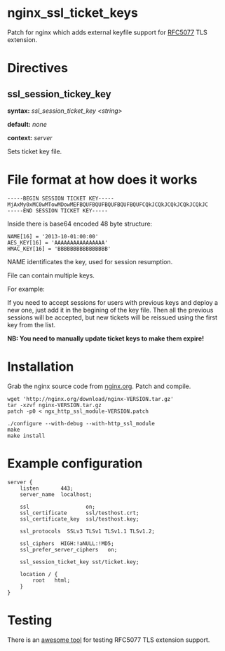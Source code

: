 nginx_ssl_ticket_keys
=====================

Patch for nginx which adds external keyfile support for [RFC5077](http://tools.ietf.org/html/rfc5077) TLS extension.

Directives
==========

ssl_session_tickey_key
----------------------
**syntax:** *ssl_session_ticket_key &lt;string&gt;*

**default:** *none*

**context:** *server*

Sets ticket key file.

File format at how does it works
================================

    -----BEGIN SESSION TICKET KEY-----
    MjAxMy0xMC0wMTowMDowMEFBQUFBQUFBQUFBQUFBQUFCQkJCQkJCQkJCQkJCQkJC
    -----END SESSION TICKET KEY-----

Inside there is base64 encoded 48 byte structure:

    NAME[16] = '2013-10-01:00:00'
    AES_KEY[16] = 'AAAAAAAAAAAAAAAA'
    HMAC_KEY[16] = 'BBBBBBBBBBBBBBBB'

NAME identificates the key, used for session resumption.

File can contain multiple keys.

For example:

If you need to accept sessions for users with previous keys and deploy a new one,
just add it in the begining of the key file.
Then all the previous sessions will be accepted, but new tickets will be reissued
using the first key from the list.

**NB: You need to manually update ticket keys to make them expire!**

Installation
============

Grab the nginx source code from [nginx.org](<http://nginx.org/>).
Patch and compile.

    wget 'http://nginx.org/download/nginx-VERSION.tar.gz'
    tar -xzvf nginx-VERSION.tar.gz
    patch -p0 < ngx_http_ssl_module-VERSION.patch

    ./configure --with-debug --with-http_ssl_module
    make
    make install

Example configuration
=====================

    server {
        listen       443;
        server_name  localhost;

        ssl                  on;
        ssl_certificate      ssl/testhost.crt;
        ssl_certificate_key  ssl/testhost.key;

        ssl_protocols  SSLv3 TLSv1 TLSv1.1 TLSv1.2;

        ssl_ciphers  HIGH:!aNULL:!MD5;
        ssl_prefer_server_ciphers   on;

        ssl_session_ticket_key sst/ticket.key;

        location / {
            root   html;
        }
    }

Testing
=======

There is an [awesome tool](https://github.com/vincentbernat/rfc5077) for testing RFC5077 TLS extension support.
